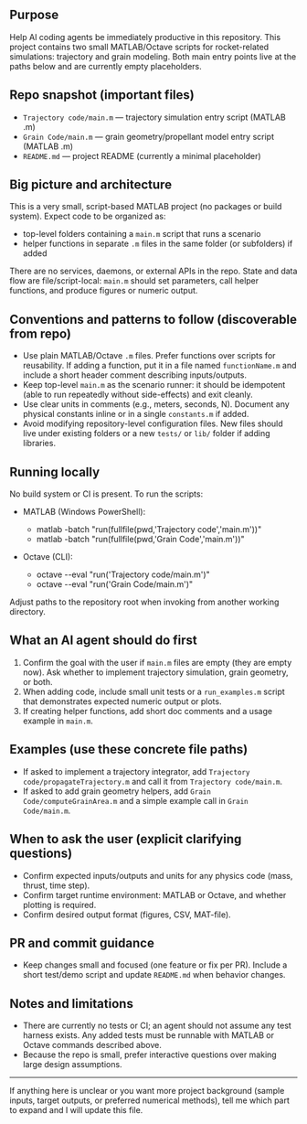 ## Purpose

Help AI coding agents be immediately productive in this repository. This project contains two small MATLAB/Octave scripts for rocket-related simulations: trajectory and grain modeling. Both main entry points live at the paths below and are currently empty placeholders.

## Repo snapshot (important files)

- `Trajectory code/main.m` — trajectory simulation entry script (MATLAB .m)
- `Grain Code/main.m` — grain geometry/propellant model entry script (MATLAB .m)
- `README.md` — project README (currently a minimal placeholder)

## Big picture and architecture

This is a very small, script-based MATLAB project (no packages or build system). Expect code to be organized as:
- top-level folders containing a `main.m` script that runs a scenario
- helper functions in separate `.m` files in the same folder (or subfolders) if added

There are no services, daemons, or external APIs in the repo. State and data flow are file/script-local: `main.m` should set parameters, call helper functions, and produce figures or numeric output.

## Conventions and patterns to follow (discoverable from repo)

- Use plain MATLAB/Octave `.m` files. Prefer functions over scripts for reusability. If adding a function, put it in a file named `functionName.m` and include a short header comment describing inputs/outputs.
- Keep top-level `main.m` as the scenario runner: it should be idempotent (able to run repeatedly without side-effects) and exit cleanly.
- Use clear units in comments (e.g., meters, seconds, N). Document any physical constants inline or in a single `constants.m` if added.
- Avoid modifying repository-level configuration files. New files should live under existing folders or a new `tests/` or `lib/` folder if adding libraries.

## Running locally

No build system or CI is present. To run the scripts:

- MATLAB (Windows PowerShell):
  - matlab -batch "run(fullfile(pwd,'Trajectory code','main.m'))"
  - matlab -batch "run(fullfile(pwd,'Grain Code','main.m'))"

- Octave (CLI):
  - octave --eval "run('Trajectory code/main.m')"
  - octave --eval "run('Grain Code/main.m')"

Adjust paths to the repository root when invoking from another working directory.

## What an AI agent should do first

1. Confirm the goal with the user if `main.m` files are empty (they are empty now). Ask whether to implement trajectory simulation, grain geometry, or both.
2. When adding code, include small unit tests or a `run_examples.m` script that demonstrates expected numeric output or plots.
3. If creating helper functions, add short doc comments and a usage example in `main.m`.

## Examples (use these concrete file paths)

- If asked to implement a trajectory integrator, add `Trajectory code/propagateTrajectory.m` and call it from `Trajectory code/main.m`.
- If asked to add grain geometry helpers, add `Grain Code/computeGrainArea.m` and a simple example call in `Grain Code/main.m`.

## When to ask the user (explicit clarifying questions)

- Confirm expected inputs/outputs and units for any physics code (mass, thrust, time step).
- Confirm target runtime environment: MATLAB or Octave, and whether plotting is required.
- Confirm desired output format (figures, CSV, MAT-file).

## PR and commit guidance

- Keep changes small and focused (one feature or fix per PR). Include a short test/demo script and update `README.md` when behavior changes.

## Notes and limitations

- There are currently no tests or CI; an agent should not assume any test harness exists. Any added tests must be runnable with MATLAB or Octave commands described above.
- Because the repo is small, prefer interactive questions over making large design assumptions.

---
If anything here is unclear or you want more project background (sample inputs, target outputs, or preferred numerical methods), tell me which part to expand and I will update this file.
